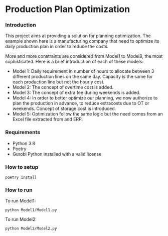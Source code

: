 # Production Plan Optimization

### Introduction
This project aims at providing a solution for planning optimization.
The example shown here is a manufacturing company that need to optimize its daily production plan in order to reduce the costs.

More and more constraints are considered from Model1 to Model8, the most sophisticated. 
Here is a brief introduction of each of these models:
- Model 1: 
  Daily requirement in number of hours to allocate between 3 different production lines on the same day. 
  Capacity is the same for each production line but not the hourly cost.
- Model 2:
  The concept of overtime cost is added.
- Model 3:
  The concept of extra fee during weekends is added.  
- Model 4:
  In order to better optimize our planning, we now authorize to plan the production in advance, to reduce extracosts due to OT or weekends.
  Concept of storage cost is introduced.
- Model 5:
  Optimization follow the same logic but the need comes from an Excel file extracted from and ERP.
  
### Requirements

- Python 3.8
- Poetry
- Gurobi Python installed with a valid license


### How to setup

```shell script
poetry install
```

### How to run


To run Model1:
```shell script
python Model1/Model1.py
```

To run Model2:
```shell script
python Model2/Model2.py
```
